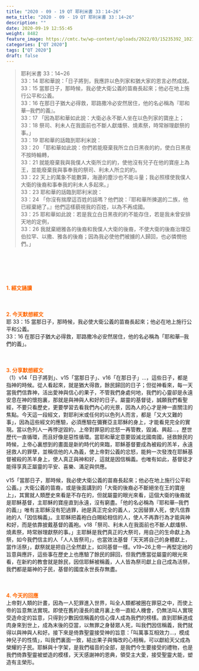 ```yaml
---
title: "2020 - 09 - 19 QT 耶利米書 33：14~26"
meta_title: "2020 - 09 - 19 QT 耶利米書 33：14~26"
description: ""
date: 2020-09-19 12:55:45
weight: 8482
feature_image: https://cmtc.tw/wp-content/uploads/2022/03/15235392_10211799862337740_180693556567566654_o-1.webp
categories: ["QT 2020"]
tags: ["QT 2020"]
draft: false
---
```


<blockquote>耶利米書 33：14~26<br />
33：14 耶和華說：「日子將到，我應許以色列家和猶大家的恩言必然成就。<br />
33：15 當那日子，那時候，我必使大衛公義的苗裔長起來；他必在地上施行公平和公義。<br />
33：16 在那日子猶大必得救，耶路撒冷必安然居住，他的名必稱為『耶和華─我們的義』。<br />
33：17 「因為耶和華如此說：大衛必永不斷人坐在以色列家的寶座上；<br />
33：18 祭司、利未人在我面前也不斷人獻燔祭、燒素祭，時常辦理獻祭的事。」<br />
33：19 耶和華的話臨到耶利米說：<br />
33：20 「耶和華如此說：你們若能廢棄我所立白日黑夜的約，使白日黑夜不按時輪轉，<br />
33：21 就能廢棄我與我僕人大衛所立的約，使他沒有兒子在他的寶座上為王，並能廢棄我與事奉我的祭司、利未人所立的約。<br />
33：22 天上的萬象不能數算，海邊的塵沙也不能斗量；我必照樣使我僕人大衛的後裔和事奉我的利未人多起來。」<br />
33：23 耶和華的話臨到耶利米說：<br />
33：24 「你沒有揣摩這百姓的話嗎？他們說：『耶和華所揀選的二族，他已經棄絕了。』他們這樣藐視我的百姓，以為不再成國。<br />
33：25 耶和華如此說：若是我立白日黑夜的約不能存住，若是我未曾安排天地的定例，<br />
33：26 我就棄絕雅各的後裔和我僕人大衛的後裔，不使大衛的後裔治理亞伯拉罕、以撒、雅各的後裔；因為我必使他們被擄的人歸回，也必憐憫他們。」</blockquote><br />
&nbsp;<br />
<br />
&nbsp;<br />
<br />
<span style="color: #ff6600;"><strong>1. </strong><strong>經文誦讀</strong></span><br />
<br />
<span style="color: #ff6600;"><strong> </strong></span><br />
<br />
<span style="color: #ff6600;"><strong>2. 今天默想</strong><strong>經文<br />
</strong></span>耶 33：15 當那日子，那時候，我必使大衛公義的苗裔長起來；他必在地上施行公平和公義。<br />
33：16 在那日子猶大必得救，耶路撒冷必安然居住，他的名必稱為「耶和華─我們的義」。<br />
<br />
&nbsp;<br />
<br />
<span style="color: #ff6600;"><strong>3. 分享默想經文<br />
</strong></span>（1）v14「日子將到」、v15「當那日子」、v16「在那日子」…，這些日子，都是指神的時候。從人看起來，就是猶大得救，餘民歸回的日子；但從神看來，每一天當我們信靠神，活出愛神與信心的果子，不管我們身處何地，我們的心靈卻是永遠安息在神的懷抱裏，那就是與神與人和好的日子。屬靈的基督徒，誠願我們看聖經，不要只看歷史，更要學習去看我們內心的光景，因為人的心才是神一直關注的焦點。今天這一段經文，對耶利米或任何的以色列人而言，都是「又大又難的事」，因為這些經文的應驗，必須應驗在彌賽亞主耶穌的身上，才能看見完全的實現。當以色列人一再悖逆毀約，上帝對罪惡的忿怒一再管教，毀滅、興起…，歷世歷代一直循環，而且好像是惡性循環。當耶和華定意要毀滅北國南國，拯救餘民的時候，上帝心裏想到的畫面是新約時代的來臨，耶穌基督要成為被殺的羔羊，永遠拯救人的罪孽，並稱信他的人為義，使上帝對公義的忿怒，能夠一次發洩在耶穌基督被殺的羔羊身上，使人真正與神和好，這就是因信稱義。也唯有如此，基督徒才能得享真正屬靈的平安、喜樂、滿足與供應。<br />
<br />
v15「當那日子，那時候，我必使大衛公義的苗裔長起來；他必在地上施行公平和公義。」大衛公義的苗裔，或是後面講到的「大衛的後裔必不斷絕坐在王的寶座上」，其實就人類歷史來看是不存在的，但就屬靈的眼光來看，這個大衛的後裔就是耶穌基督，主耶穌的寶座直到永遠，沒有窮盡。「他的名必稱為『耶和華─我們的義』」唯有主耶穌沒有犯過罪，祂是真正完全的義人，又因替罪人死，使凡信靠祂的人「因信稱義」。主耶穌把義袍白白賜給相信的人，使人不再靠行為才能與神和好，而是依靠披戴基督的義袍。v18「祭司、利未人在我面前也不斷人獻燔祭、燒素祭，時常辦理獻祭的事。」主耶穌是我們真正的大祭司，用自己的生命獻上為祭，如今我們信主的人「人人皆祭司」，也當效法基督「天天將自己的身體獻上，當作活祭」，獻祭就是把自己全然獻上，如同基督一樣。v19~26上帝一再堅定祂的旨意與應許，這些事在歷史上也應驗了餘民的歸回，但我們應當從屬靈的眼光來看，在新約的教會就是餘民，因信耶穌被稱義，人人皆為祭司獻上自己成為活祭，我們都是屬神的子民，基督的國度永世長存無盡。<br />
<br />
&nbsp;<br />
<br />
<span style="color: #ff6600;"><strong>4. 今天的回應<br />
</strong></span>上帝對人類的計畫，因為一人犯罪進入世界，叫全人類都被圈在罪惡之中，而使上帝的旨意無法實現。即使在舊約漫長的歲月裏上帝一直給人機會，仍無法叫人實現受造命定的旨意，只得到少數因信稱義的信心偉人成為我們的榜樣。直到耶穌道成肉身來到世上，成為末後的亞當，以無罪之身替眾人死，叫我們因信稱義，我們就得以與神與人和好。接下來是倚靠聖靈接受神的旨意：「叫萬事互相效力…，模成神兒子的性情」，叫我們裏面一致，結出果子與悔改的心相稱，可以獻給天父成為榮耀的子民。耶穌與十字架，是我們福音的全部，是我們今生要接受的禮物，也是我們倚靠聖靈被塑造的模樣，天天感謝神的恩典，領受主大愛，接受聖靈大能，塑造有主榮形。<br />
<br />
&nbsp;
        